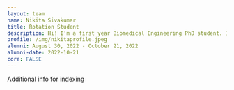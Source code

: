 ```yaml
---
layout: team
name: Nikita Sivakumar
title: Rotation Student
description: Hi! I'm a first year Biomedical Engineering PhD student. I am fascinated by our growing ability to acquire data at various spatiotemporal scales of biology-- from being able to spatially resolve the expression of thousands of proteins inside individual cells to being able to capture the 3D organization of several tissues in critical organ systems, we can now measure disease-relevant features at the molecular, cellular, tissue, and organ scales. I am interested in applying data-driven and modeling approaches to understand how high-dimensional intracellular data not only translate to cell phenotypes and cell states, but also how this information describes intercellular behaviors such as unique spatial organizations or cell-cell signaling networks. Beyond the lab I am interested in STEM outreach and exploring Baltimore.
profile: /img/nikitaprofile.jpeg
alumni: August 30, 2022 - October 21, 2022
alumni-date: 2022-10-21
core: FALSE
---
```


Additional info for indexing
